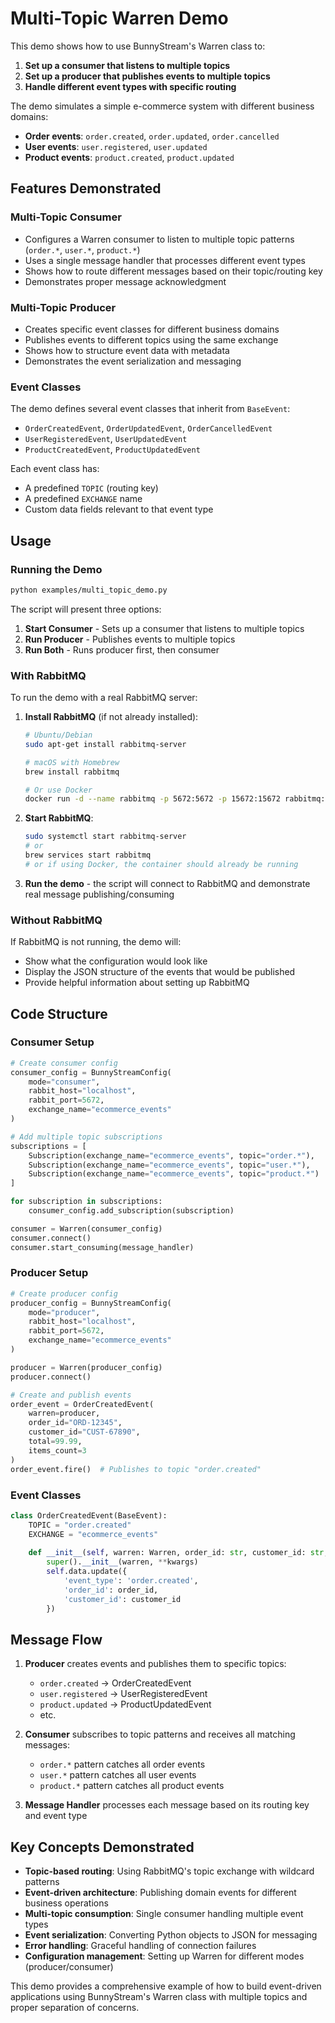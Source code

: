 # Multi-Topic Warren Demo

This demo shows how to use BunnyStream's Warren class to:

1. **Set up a consumer that listens to multiple topics** 
2. **Set up a producer that publishes events to multiple topics**
3. **Handle different event types with specific routing**

The demo simulates a simple e-commerce system with different business domains:
- **Order events**: `order.created`, `order.updated`, `order.cancelled`
- **User events**: `user.registered`, `user.updated`  
- **Product events**: `product.created`, `product.updated`

## Features Demonstrated

### Multi-Topic Consumer
- Configures a Warren consumer to listen to multiple topic patterns (`order.*`, `user.*`, `product.*`)
- Uses a single message handler that processes different event types
- Shows how to route different messages based on their topic/routing key
- Demonstrates proper message acknowledgment

### Multi-Topic Producer
- Creates specific event classes for different business domains
- Publishes events to different topics using the same exchange
- Shows how to structure event data with metadata
- Demonstrates the event serialization and messaging

### Event Classes
The demo defines several event classes that inherit from `BaseEvent`:
- `OrderCreatedEvent`, `OrderUpdatedEvent`, `OrderCancelledEvent`
- `UserRegisteredEvent`, `UserUpdatedEvent`
- `ProductCreatedEvent`, `ProductUpdatedEvent`

Each event class has:
- A predefined `TOPIC` (routing key)
- A predefined `EXCHANGE` name
- Custom data fields relevant to that event type

## Usage

### Running the Demo

```bash
python examples/multi_topic_demo.py
```

The script will present three options:
1. **Start Consumer** - Sets up a consumer that listens to multiple topics
2. **Run Producer** - Publishes events to multiple topics
3. **Run Both** - Runs producer first, then consumer

### With RabbitMQ

To run the demo with a real RabbitMQ server:

1. **Install RabbitMQ** (if not already installed):
   ```bash
   # Ubuntu/Debian
   sudo apt-get install rabbitmq-server
   
   # macOS with Homebrew
   brew install rabbitmq
   
   # Or use Docker
   docker run -d --name rabbitmq -p 5672:5672 -p 15672:15672 rabbitmq:3-management
   ```

2. **Start RabbitMQ**:
   ```bash
   sudo systemctl start rabbitmq-server
   # or
   brew services start rabbitmq
   # or if using Docker, the container should already be running
   ```

3. **Run the demo** - the script will connect to RabbitMQ and demonstrate real message publishing/consuming

### Without RabbitMQ

If RabbitMQ is not running, the demo will:
- Show what the configuration would look like
- Display the JSON structure of the events that would be published
- Provide helpful information about setting up RabbitMQ

## Code Structure

### Consumer Setup
```python
# Create consumer config
consumer_config = BunnyStreamConfig(
    mode="consumer",
    rabbit_host="localhost",
    rabbit_port=5672,
    exchange_name="ecommerce_events"
)

# Add multiple topic subscriptions
subscriptions = [
    Subscription(exchange_name="ecommerce_events", topic="order.*"),
    Subscription(exchange_name="ecommerce_events", topic="user.*"),
    Subscription(exchange_name="ecommerce_events", topic="product.*")
]

for subscription in subscriptions:
    consumer_config.add_subscription(subscription)

consumer = Warren(consumer_config)
consumer.connect()
consumer.start_consuming(message_handler)
```

### Producer Setup
```python
# Create producer config
producer_config = BunnyStreamConfig(
    mode="producer",
    rabbit_host="localhost",
    rabbit_port=5672,
    exchange_name="ecommerce_events"
)

producer = Warren(producer_config)
producer.connect()

# Create and publish events
order_event = OrderCreatedEvent(
    warren=producer,
    order_id="ORD-12345",
    customer_id="CUST-67890",
    total=99.99,
    items_count=3
)
order_event.fire()  # Publishes to topic "order.created"
```

### Event Classes
```python
class OrderCreatedEvent(BaseEvent):
    TOPIC = "order.created"
    EXCHANGE = "ecommerce_events"
    
    def __init__(self, warren: Warren, order_id: str, customer_id: str, **kwargs):
        super().__init__(warren, **kwargs)
        self.data.update({
            'event_type': 'order.created',
            'order_id': order_id,
            'customer_id': customer_id
        })
```

## Message Flow

1. **Producer** creates events and publishes them to specific topics:
   - `order.created` → OrderCreatedEvent
   - `user.registered` → UserRegisteredEvent  
   - `product.updated` → ProductUpdatedEvent
   - etc.

2. **Consumer** subscribes to topic patterns and receives all matching messages:
   - `order.*` pattern catches all order events
   - `user.*` pattern catches all user events
   - `product.*` pattern catches all product events

3. **Message Handler** processes each message based on its routing key and event type

## Key Concepts Demonstrated

- **Topic-based routing**: Using RabbitMQ's topic exchange with wildcard patterns
- **Event-driven architecture**: Publishing domain events for different business operations
- **Multi-topic consumption**: Single consumer handling multiple event types
- **Event serialization**: Converting Python objects to JSON for messaging
- **Error handling**: Graceful handling of connection failures
- **Configuration management**: Setting up Warren for different modes (producer/consumer)

This demo provides a comprehensive example of how to build event-driven applications using BunnyStream's Warren class with multiple topics and proper separation of concerns.
